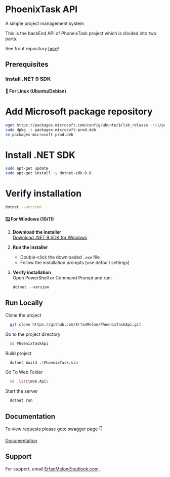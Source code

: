 # PhoenixTask API

A simple project management system 

This is the backEnd API of PhoneixTask project which is divided into two parts.

See front repository [here](https://github.com/PhoenixTask/WebApp)!

## Prerequisites

### Install .NET 9 SDK

#### 🐧 For Linux (Ubuntu/Debian)

# Add Microsoft package repository
```bash
wget https://packages.microsoft.com/config/ubuntu/$(lsb_release -rs)/packages-microsoft-prod.deb -O packages-microsoft-prod.deb
sudo dpkg -i packages-microsoft-prod.deb
rm packages-microsoft-prod.deb
```
# Install .NET SDK
```bash
sudo apt-get update
sudo apt-get install -y dotnet-sdk-9.0
```
# Verify installation
```bash
dotnet --version
```

#### 🪟  For Windows (10/11)

1. **Download the installer**  
   [Download .NET 9 SDK for Windows](https://dotnet.microsoft.com/download/dotnet/9.0)

2. **Run the installer**  
   - Double-click the downloaded `.exe` file
   - Follow the installation prompts (use default settings)

3. **Verify installation**  
   Open PowerShell or Command Prompt and run:
   ```powershell
   dotnet --version
## Run Locally

Clone the project

```bash
  git clone https://github.com/ErfanMelon/PhoenixTaskApi.git
```

Go to the project directory

```bash
  cd PhoenixTaskApi
```

Build project

```bash
  dotnet build .\PhoenixTask.sln
```
Go To Web Folder
```bash
  cd .\src\Web.Api\
```

Start the server

```bash
  dotnet run
```
## Documentation

To view requests please goto swagger page 👇

[Documentation](http://localhost:5000/swagger/index.html)


## Support

For support, email ErfanMelon@outlook.com .

